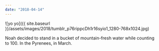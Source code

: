 ```yaml
---
date: "2018-04-14"
---
```


![yo yo]({{ site.baseurl }}/assets/images/2018/tumblr_p76rippcDh1r16syio1_1280-768x1024.jpg)

Noah decided to stand in a bucket of mountain-fresh water while counting to 100. In the Pyrenees, in March.
